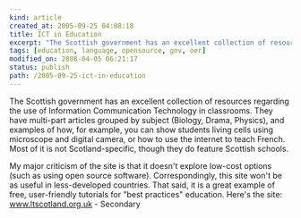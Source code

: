 ```yaml
---
kind: article
created_at: 2005-09-25 04:08:18
title: ICT in Education
excerpt: "The Scottish government has an excellent collection of resources regarding the use of Information Communication Technology in classrooms."
tags: [education, language, opensource, gov, oer]
modified_on: 2008-04-05 06:21:17
status: publish 
path: /2005-09-25-ict-in-education
---
```


The Scottish government has an excellent collection of resources regarding the use of Information Communication Technology in classrooms. They have multi-part articles grouped by subject (Biology, Drama, Physics), and examples of how, for example, you can show students living cells using microscope and digital camera, or how to use the internet to teach French. Most of it is not Scotland-specific, though they do feature Scottish schools. 

My major criticism of the site is that it doesn't explore low-cost options (such as using open source software). Correspondingly, this site won't be as useful in less-developed countries.  That said, it is a great example of free, user-friendly tutorials for "best practices" education. 
Here's the site: 
<a title="Home - Secondary" href="http://www.ltscotland.org.uk/ictineducation/effectivepractice/secondary/index.asp#0">www.ltscotland.org.uk - Secondary</a>